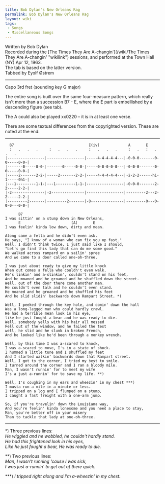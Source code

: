 ```yaml
---
title: Bob Dylan's New Orleans Rag
permalink: Bob Dylan's New Orleans Rag
layout: wiki
tags:
 - Songs
 - Miscellaneous Songs
---
```


Written by Bob Dylan  
Recorded during the [The Times They Are
A-changin'](/wiki/The Times They Are A-changin' "wikilink") sessions, and
performed at the Town Hall (NY) Apr 12, 1963.  
The tab is based on the latter version.  
Tabbed by Eyolf Østrem

* * * * *

Capo 3rd fret (sounding key G major)

The entire song is built over the same four-measure pattern, which
really isn't more than a succession B7 - E, where the E part is
embellished by a descending figure (see tab).

The A could also be played xx0220 – it is in at least one verse.

There are some textual differences from the copyrighted version. These
are noted at the end.

* * * * *

      B7                                  E(iv)             A       E
      :   .   .   .     :   .   .   .     :   .   .   .     :   .   :   .   .   .
    |-----------------|-----------------|-----4-4-4-4-4---|-0-0-0-------0-0-----0-0-|
    |-------0-----0-0-|-------0-----0-0-|-----0-0-0-0-0---|-0-0-0-------0-0-----0-0-|
    |-----2-------2-2-|-----2-------2-2-|-----4-4-4-4-4---|-2-2-2------h1-1-----0h1-|
    |---1---------1-1-|---1---------1-1-|-----------------|-0-0-0-------2-2-----2-2-|
    |-2---------------|-2---------------|-----------------|---------2---2-2-----2-2-|
    |---------2-------|---------2-------|-0---------------|---------0---0-0-0---0-0-|

          B7
    I was sittin' on a stump down in New Orleans,
          E                       (A)       E
    I was feelin' kinda low down, dirty and mean.

    Along came a fella and he didn't even ask.
    He says, "I know of a woman who can fix you up fast."
    Well, I didn't think twice, I just said like I should,
    "Let's go find this lady that can do me some good."
    We walked across rampard on a sailin' spree
    And we came to a door called one-oh-three.

    I was just about ready to give my little knock
    When out comes a fella who couldn't even walk.
    He's linkin' and a-slinkin', couldn't stand on his feet,
    And he moaned and he groaned and he shuffled down the street.
    Well, out of the door there come another man.
    He couldn't even talk and he couldn't even stand.
    He moaned and he groaned and he shuffled his feet
    And he slid slidin' backwards down Rampart Street. *)

    Well, I peeked through the key hole, and comin' down the hall
    Was a long-legged man who could hardly crawl.
    He had a terrible mean look in his eye,
    like he just fought a bear and he was ready to die.
    Well, somebody yells with his hair all messed
    Fell out of the window, and he failed the test
    well, he slid and he slunk in broken French,
    And he looked like he'd been through a monkey wrench.

    Well, by this time I was a-scared to knock,
    I was a-scared to move, I's in a state of shock.
    I hummed a little tune and I shuffled my feet
    And I started walkin' backwards down that Rampart street.
    Well, I got to the corner, I tried my best to smile.
    I turned around the corner and I ran a bloody mile.
    Man, I wasn't runnin' for to meet my wife
    I's a just a-runnin' for to save my life. **)

    Well, I's coughing in my ears and wheezin' in my chest ***)
    I musta run a mile in a minute or less.
    I tripped on a log and I flumped on a stump,
    I caught a fast freight with a one-arm jump.

    So, if you're travelin' down the Louisiana way,
    And you're feelin' kinda lonesome and you need a place to stay,
    Man, you're better off in your misery
    Than to tackle that lady at one-oh-three.

* * * * *

\*) Three previous lines:  
*He wiggled and he wobbled, he couldn't hardly stand.  
 He had this frightened look in his eyes,  
 Like he just fought a bear, He was ready to die.*

\*\*) Two previous lines:  
*Man, I wasn't running 'cause I was sick,  
 I was just a-runnin' to get out of there quick.*

\*\*\*) *I tripped right along and I'm a-wheezin' in my chest.*
